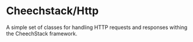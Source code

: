 # Cheechstack/Http

A simple set of classes for handling HTTP requests and responses withing the CheechStack framework.
